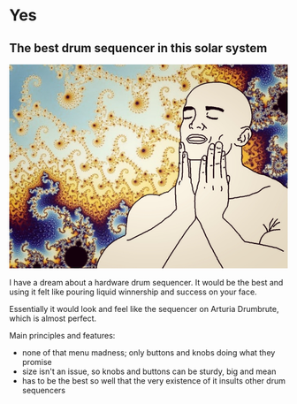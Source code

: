 # Yes
## The best drum sequencer in this solar system

![Yes](https://github.com/MURTOMAASORTAJA/Yes/blob/main/readme.jpg?raw=true)

I have a dream about a hardware drum sequencer. It would be the best and using it felt like pouring liquid winnership and success on your face.

Essentially it would look and feel like the sequencer on Arturia Drumbrute, which is almost perfect.

Main principles and features:

- none of that menu madness; only buttons and knobs doing what they promise
- size isn't an issue, so knobs and buttons can be sturdy, big and mean
- has to be the best so well that the very existence of it insults other drum sequencers
